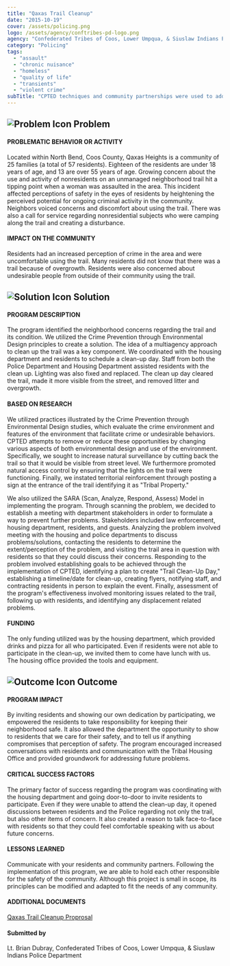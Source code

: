 ```yaml
---
title: "Qaxas Trail Cleanup"
date: "2015-10-19"
cover: /assets/policing.png
logo: /assets/agency/conftribes-pd-logo.png
agency: "Confederated Tribes of Coos, Lower Umpqua, & Siuslaw Indians Police Department"
category: "Policing"
tags:
  - "assault"
  - "chronic nuisance"
  - "homeless"
  - "quality of life"
  - "transients"
  - "violent crime"
subTitle: "CPTED techniques and community partnerships were used to address crime and increase residents' perception of safety on a local recreation trail."
---
```


## ![Problem Icon](https://github.com/google/material-design-icons/raw/master/alert/1x_web/ic_error_outline_black_48dp.png "Problem") Problem

#### PROBLEMATIC BEHAVIOR OR ACTIVITY

Located within North Bend, Coos County, Qaxas Heights is a community of 25 families (a total of 57 residents). Eighteen of the residents are under 18 years of age, and 13 are over 55 years of age. Growing concern about the use and activity of nonresidents on an unmanaged neighborhood trail hit a tipping point when a woman was assaulted in the area. This incident affected perceptions of safety in the eyes of residents by heightening the perceived potential for ongoing criminal activity in the community. Neighbors voiced concerns and discomfort about using the trail. There was also a call for service regarding nonresidential subjects who were camping along the trail and creating a disturbance.

#### IMPACT ON THE COMMUNITY

Residents had an increased perception of crime in the area and were uncomfortable using the trail. Many residents did not know that there was a trail because of overgrowth. Residents were also concerned about undesirable people from outside of their community using the trail.

## ![Solution Icon](https://github.com/google/material-design-icons/raw/master/action/1x_web/ic_lightbulb_outline_black_48dp.png "Solution") Solution

#### PROGRAM DESCRIPTION

The program identified the neighborhood concerns regarding the trail and its condition. We utilized the Crime Prevention through Environmental Design principles to create a solution. The idea of a multiagency approach to clean up the trail was a key component. We coordinated with the housing department and residents to schedule a clean-up day. Staff from both the Police Department and Housing Department assisted residents with the clean up. Lighting was also fixed and replaced. The clean up day cleared the trail, made it more visible from the street, and removed litter and overgrowth.

#### BASED ON RESEARCH

We utilized practices illustrated by the Crime Prevention through Environmental Design studies, which evaluate the crime environment and features of the environment that facilitate crime or undesirable behaviors. CPTED attempts to remove or reduce these opportunities by changing various aspects of both environmental design and use of the environment. Specifically, we sought to increase natural surveillance by cutting back the trail so that it would be visible from street level. We furthermore promoted natural access control by ensuring that the lights on the trail were functioning. Finally, we instated territorial reinforcement through posting a sign at the entrance of the trail identifying it as "Tribal Property."

We also utilized the SARA (Scan, Analyze, Respond, Assess) Model in implementing the program. Through scanning the problem, we decided to establish a meeting with department stakeholders in order to formulate a way to prevent further problems. Stakeholders included law enforcement, housing department, residents, and guests. Analyzing the problem involved meeting with the housing and police departments to discuss problems/solutions, contacting the residents to determine the extent/perception of the problem, and visiting the trail area in question with residents so that they could discuss their concerns. Responding to the problem involved establishing goals to be achieved through the implementation of CPTED, identifying a plan to create "Trail Clean-Up Day," establishing a timeline/date for clean-up, creating flyers, notifying staff, and contracting residents in person to explain the event. Finally, assessment of the program's effectiveness involved monitoring issues related to the trail, following up with residents, and identifying any displacement related problems.

#### FUNDING

The only funding utilized was by the housing department, which provided drinks and pizza for all who participated. Even if residents were not able to participate in the clean-up, we invited them to come have lunch with us. The housing office provided the tools and equipment.

## ![Outcome Icon](https://github.com/google/material-design-icons/raw/master/action/1x_web/ic_view_list_black_48dp.png "Outcome") Outcome

#### PROGRAM IMPACT

By inviting residents and showing our own dedication by participating, we empowered the residents to take responsibility for keeping their neighborhood safe. It also allowed the department the opportunity to show to residents that we care for their safety, and to tell us if anything compromises that perception of safety. The program encouraged increased conversations with residents and communication with the Tribal Housing Office and provided groundwork for addressing future problems.

#### CRITICAL SUCCESS FACTORS

The primary factor of success regarding the program was coordinating with the housing department and going door-to-door to invite residents to participate. Even if they were unable to attend the clean-up day, it opened discussions between residents and the Police regarding not only the trail, but also other items of concern. It also created a reason to talk face-to-face with residents so that they could feel comfortable speaking with us about future concerns.

#### LESSONS LEARNED

Communicate with your residents and community partners. Following the implementation of this program, we are able to hold each other responsible for the safety of the community. Although this project is small in scope, its principles can be modified and adapted to fit the needs of any community.

#### ADDITIONAL DOCUMENTS

[Qaxas Trail Cleanup Proprosal](okb-gatsby/content/posts/2015-10-19--qaxas-trail-cleanup/Qaxas_Cleanup.pdf)
      
#### Submitted by
Lt. Brian Dubray, Confederated Tribes of Coos, Lower Umpqua, & Siuslaw Indians Police Department
